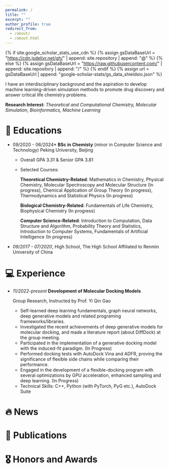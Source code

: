 ```yaml
---
permalink: /
title: ""
excerpt: ""
author_profile: true
redirect_from: 
  - /about/
  - /about.html
---
```


{% if site.google_scholar_stats_use_cdn %}
{% assign gsDataBaseUrl = "https://cdn.jsdelivr.net/gh/" | append: site.repository | append: "@" %}
{% else %}
{% assign gsDataBaseUrl = "https://raw.githubusercontent.com/" | append: site.repository | append: "/" %}
{% endif %}
{% assign url = gsDataBaseUrl | append: "google-scholar-stats/gs_data_shieldsio.json" %}

<span class='anchor' id='about-me'></span>

I have an interdisciplinary background and the aspiration to develop machine learning-driven simulation methods to promote drug discovery and answer critical life chemistry problems.

**Research Interest**:
*Theoretical and Computational Chemistry, Molecular Simulation, Bioinformatics, Machine Learning*

# 📖 Educations

- 09/2020 - 06/2024* **BSc in Chemisty** (minor in Computer Science and Technology) Peking University, Beijing  

  - Overall GPA 3.31 & Senior GPA 3.81

  - Selected Courses:

    **Theoretical Chemistry-Related**: Mathematics in Chemistry, Physical Chemistry, Molecular Spectroscopy and Molecular Structure (In progress), Chemical Application of Group Theory (In progress), Thermodynamics and Statistical Physics (In progress)

    **Biological Chemistry-Related**: Fundamentals of Life Chemistry, Biophysical Chemistry (In progress)
    
    **Computer Science-Related**: Introduction to Computation, Data Structure and Algorithm, Probability Theory
    and Statistics, Introduction to Computer Systems, Fundamentals of Artificial Intelligence (In progress)

- *09/2017 - 07/2020*, High School, The High School Affiliated to Renmin University of China

# 💻 Experience

- *11/2022-present* **Development of Molecular Docking Models**

  Group Research, Instructed by Prof. Yi Qin Gao

  - Self-learned deep learning fundamentals, graph neural networks, deep generative models and related programing
    frameworks/libraries.
  - Investigated the recent achievements of deep generative models for molecular docking, and made a literature
    report (about DiffDock) at the group meeting.
  - Participated in the implementation of a generative docking model with the induced-fit paradigm. (In Progress)
  - Performed docking tests with AutoDock Vina and ADFR, proving the significance of flexible side chains while
    comparing their performance.
  - Engaged in the development of a flexible-docking program with several optimizations by GPU acceleration,
    enhanced sampling and deep learning. (In Progress)
  - Technical Skills: C++, Python (with PyTorch, PyG etc.), AutoDock Suite

# 🔥 News

# 📝 Publications 

# 🎖 Honors and Awards
